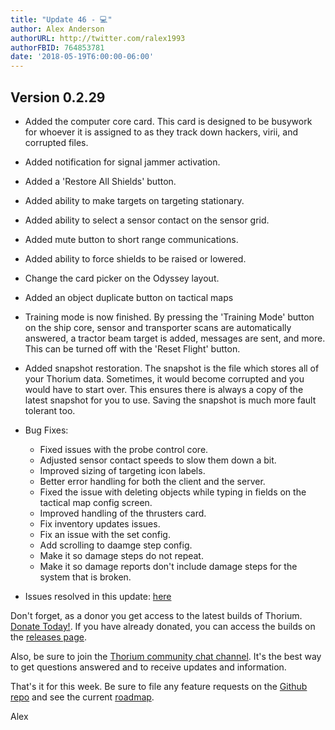 ```yaml
---
title: "Update 46 - 💻"
author: Alex Anderson
authorURL: http://twitter.com/ralex1993
authorFBID: 764853781
date: '2018-05-19T6:00:00-06:00'
---
```


## Version 0.2.29

* Added the computer core card. This card is designed to be busywork for whoever
  it is assigned to as they track down hackers, virii, and corrupted files.
* Added notification for signal jammer activation.
* Added a 'Restore All Shields' button.
* Added ability to make targets on targeting stationary.
* Added ability to select a sensor contact on the sensor grid.
* Added mute button to short range communications.
* Added ability to force shields to be raised or lowered.
* Change the card picker on the Odyssey layout.
* Added an object duplicate button on tactical maps
* Training mode is now finished. By pressing the 'Training Mode' button on the
  ship core, sensor and transporter scans are automatically answered, a tractor
  beam target is added, messages are sent, and more. This can be turned off with
  the 'Reset Flight' button.
* Added snapshot restoration. The snapshot is the file which stores all of your
  Thorium data. Sometimes, it would become corrupted and you would have to start
  over. This ensures there is always a copy of the latest snapshot for you to
  use. Saving the snapshot is much more fault tolerant too.

* Bug Fixes:
  * Fixed issues with the probe control core.
  * Adjusted sensor contact speeds to slow them down a bit.
  * Improved sizing of targeting icon labels.
  * Better error handling for both the client and the server.
  * Fixed the issue with deleting objects while typing in fields on the tactical
    map config screen.
  * Improved handling of the thrusters card.
  * Fix inventory updates issues.
  * Fix an issue with the set config.
  * Add scrolling to daamge step config.
  * Make it so damage steps do not repeat.
  * Make it so damage reports don't include damage steps for the system that is
    broken.

- Issues resolved in this update:
  [here](https://github.com/Thorium-Sim/thorium/issues?utf8=✓&q=is%3Aissue+is%3Aclosed+closed%3A2018-05-13..2018-05-18)

Don't forget, as a donor you get access to the latest builds of Thorium.
[Donate Today!](/en/donate). If you have already donated, you can access the
builds on the [releases page](/en/releases).

Also, be sure to join the
[Thorium community chat channel](https://discord.gg/UvxTQZz). It's the best way
to get questions answered and to receive updates and information.

That's it for this week. Be sure to file any feature requests on the
[Github repo](https://github.com/Thorium-Sim/thorium/issues) and see the current
[roadmap](https://github.com/Thorium-Sim/thorium/projects/2).

Alex
